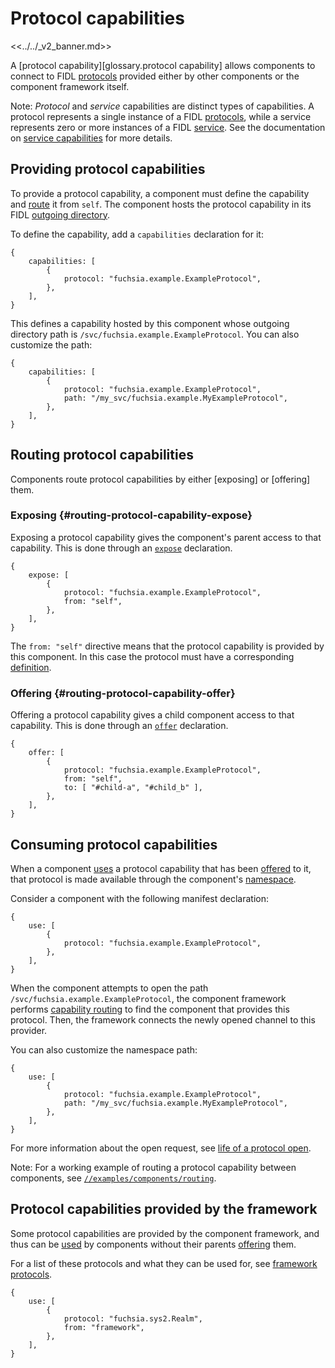 # Protocol capabilities

<<../../_v2_banner.md>>

A [protocol capability][glossary.protocol capability] allows
components to connect to FIDL [protocols][glossary.protocol]
provided either by other components or the component framework itself.

Note: _Protocol_ and _service_ capabilities are distinct types of
capabilities. A protocol represents a single instance of a
FIDL [protocols][glossary.protocol], while a service represents zero or
more instances of a FIDL [service][glossary.service].
See the documentation on [service capabilities][service-capability]
for more details.

## Providing protocol capabilities

To provide a protocol capability, a component must define the capability and
[route](#routing-protocol-capabilities) it from `self`. The component hosts the
protocol capability in its FIDL [outgoing directory][glossary.outgoing directory].

To define the capability, add a `capabilities` declaration for it:

```json5
{
    capabilities: [
        {
            protocol: "fuchsia.example.ExampleProtocol",
        },
    ],
}
```

This defines a capability hosted by this component whose outgoing directory path
is `/svc/fuchsia.example.ExampleProtocol`. You can also customize the path:

```json5
{
    capabilities: [
        {
            protocol: "fuchsia.example.ExampleProtocol",
            path: "/my_svc/fuchsia.example.MyExampleProtocol",
        },
    ],
}
```

## Routing protocol capabilities

Components route protocol capabilities by either [exposing] or [offering] them.

### Exposing {#routing-protocol-capability-expose}

Exposing a protocol capability gives the component's parent access to that
capability. This is done through an [`expose`][expose] declaration.

```json5
{
    expose: [
        {
            protocol: "fuchsia.example.ExampleProtocol",
            from: "self",
        },
    ],
}
```

The `from: "self"` directive means that the protocol capability is provided by
this component. In this case the protocol must have a corresponding
[definition](#providing-protocol-capability).

### Offering {#routing-protocol-capability-offer}

Offering a protocol capability gives a child component access to that capability.
This is done through an [`offer`][offer] declaration.

```json5
{
    offer: [
        {
            protocol: "fuchsia.example.ExampleProtocol",
            from: "self",
            to: [ "#child-a", "#child_b" ],
        },
    ],
}
```

## Consuming protocol capabilities

When a component [uses][use] a protocol capability that has been [offered][offer]
to it, that protocol is made available through the component's
[namespace][glossary.namespace].

Consider a component with the following manifest declaration:

```
{
    use: [
        {
            protocol: "fuchsia.example.ExampleProtocol",
        },
    ],
}
```

When the component attempts to open the path
`/svc/fuchsia.example.ExampleProtocol`, the component framework performs
[capability routing][capability-routing] to find the component that provides
this protocol. Then, the framework connects the newly opened channel to this
provider.

You can also customize the namespace path:

```json5
{
    use: [
        {
            protocol: "fuchsia.example.ExampleProtocol",
            path: "/my_svc/fuchsia.example.MyExampleProtocol",
        },
    ],
}
```

For more information about the open request, see
[life of a protocol open][life-of-a-protocol-open].

Note: For a working example of routing a protocol capability between components,
see [`//examples/components/routing`][routing-example].

## Protocol capabilities provided by the framework

Some protocol capabilities are provided by the component framework, and thus
can be [used][use] by components without their parents [offering][offer] them.

For a list of these protocols and what they can be used for, see
[framework protocols][framework-protocols].

```json5
{
    use: [
        {
            protocol: "fuchsia.sys2.Realm",
            from: "framework",
        },
    ],
}
```

[glossary.protocol]: /docs/glossary/README.md#protocol
[glossary.service]: /docs/glossary/README.md#service
[glossary.namespace]: /docs/glossary/README.md#namespace
[glossary.outgoing directory]: /docs/glossary/README.md#outgoing-directory
[glossary.protocol]: /docs/glossary/README.md#protocol-capability
[capability-routing]: /docs/concepts/components/v2/component_manifests.md#capability-routing
[expose]: /docs/concepts/components/v2/component_manifests.md#expose
[framework-protocols]: /docs/concepts/components/v2/component_manifests.md#framework-protocols
[life-of-a-protocol-open]: /docs/concepts/components/v2/capabilities/life_of_a_protocol_open.md
[offer]: /docs/concepts/components/v2/component_manifests.md#offer
[routing-example]: /examples/components/routing
[service-capability]: /docs/concepts/components/v2/capabilities/service.md
[use]: /docs/concepts/components/v2/component_manifests.md#use
